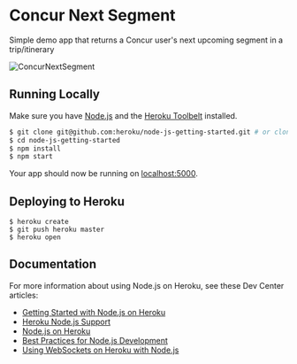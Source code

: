 # Concur Next Segment

Simple demo app that returns a Concur user's next upcoming segment in a trip/itinerary

![ConcurNextSegment](https://jfqcza.bn1301.livefilestore.com/y2pdXmTRjld1fu3GUSp--9OjpEpihErn3F3Xw2mcW3aFqJPQvfWMW6VcPOzmB__ErAjni5EwHjDs-iMh_ZXnPNrUS5MZFn0TmDFt7kdAeQZfiXjIBH_Kh454EvHyGsY4ZGMj8iQ4sQxcUQ8YZWIhs3U3Q/ConcurNextSegmentScreen.PNG?psid=1)

## Running Locally

Make sure you have [Node.js](http://nodejs.org/) and the [Heroku Toolbelt](https://toolbelt.heroku.com/) installed.

```sh
$ git clone git@github.com:heroku/node-js-getting-started.git # or clone your own fork
$ cd node-js-getting-started
$ npm install
$ npm start
```

Your app should now be running on [localhost:5000](http://localhost:5000/).

## Deploying to Heroku

```
$ heroku create
$ git push heroku master
$ heroku open
```

## Documentation

For more information about using Node.js on Heroku, see these Dev Center articles:

- [Getting Started with Node.js on Heroku](https://devcenter.heroku.com/articles/getting-started-with-nodejs)
- [Heroku Node.js Support](https://devcenter.heroku.com/articles/nodejs-support)
- [Node.js on Heroku](https://devcenter.heroku.com/categories/nodejs)
- [Best Practices for Node.js Development](https://devcenter.heroku.com/articles/node-best-practices)
- [Using WebSockets on Heroku with Node.js](https://devcenter.heroku.com/articles/node-websockets)
